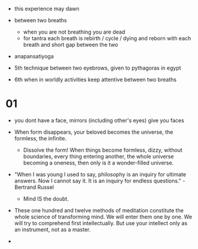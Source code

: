 - this experience may dawn 
- between two breaths
    - when you are not breathing you are dead
    - for tantra each breath is rebirth / cycle / dying and reborn with each breath and short gap between the two

- anapansatiyoga
- 5th technique between two eyebrows, given to pythagoras in egypt
- 6th when in worldly activities keep attentive between two breaths

# 01
- you dont have a face, mirrors (including other's eyes) give you faces
- When form disappears, your beloved becomes the universe, the formless, the infinite. 
    - Dissolve the form! When things become formless, dizzy, without boundaries, every thing entering another, the whole universe becoming a oneness, then only is it a wonder-filled universe. 

-  "When I was young I used to say, philosophy is an inquiry for ultimate answers. Now I cannot say it. It is an inquiry for endless questions." - Bertrand Russel
    - Mind IS the doubt. 
    
- These one hundred and twelve methods of meditation constitute the whole science of transforming mind. We will enter them one by one. We will try to comprehend first intellectually. But use your intellect only as an instrument, not as a master.


- 